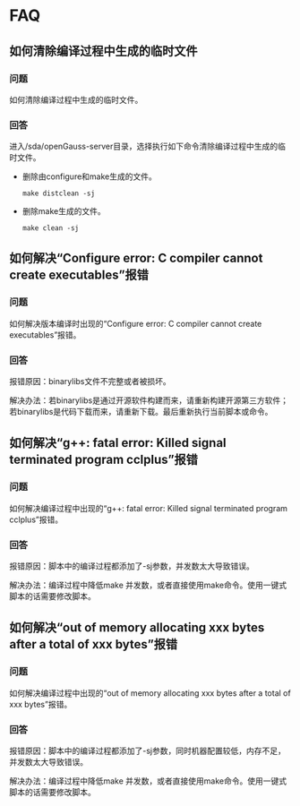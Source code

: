 # FAQ<a name="ZH-CN_TOPIC_0241496990"></a>

## 如何清除编译过程中生成的临时文件

### 问题<a name="section8138144317480"></a>

如何清除编译过程中生成的临时文件。

### 回答<a name="section09254965110"></a>

进入/sda/openGauss-server目录，选择执行如下命令清除编译过程中生成的临时文件。

- 删除由configure和make生成的文件。

  ```
  make distclean -sj
  ```

- 删除make生成的文件。

  ```
  make clean -sj
  ```

## 如何解决“Configure error: C compiler cannot create executables”报错

### 问题<a name="section8138144317480"></a>

如何解决版本编译时出现的“Configure error: C compiler cannot create executables”报错。

### 回答<a name="section09254965110"></a>

报错原因：binarylibs文件不完整或者被损坏。

解决办法：若binarylibs是通过开源软件构建而来，请重新构建开源第三方软件；若binarylibs是代码下载而来，请重新下载。最后重新执行当前脚本或命令。

## 如何解决“g++: fatal error:  Killed signal terminated program cclplus”报错

### 问题<a name="section14676321181511"></a>

如何解决编译过程中出现的“g++: fatal error:  Killed signal terminated program cclplus”报错。

### 回答<a name="section1112815318159"></a>

报错原因：脚本中的编译过程都添加了-sj参数，并发数太大导致错误。

解决办法：编译过程中降低make 并发数，或者直接使用make命令。使用一键式脚本的话需要修改脚本。

## 如何解决“out of memory allocating xxx bytes after a total of xxx bytes”报错

### 问题<a name="section1450054211918"></a>

如何解决编译过程中出现的“out of memory allocating xxx bytes after a total of xxx bytes”报错。

### 回答<a name="section19671565204"></a>

报错原因：脚本中的编译过程都添加了-sj参数，同时机器配置较低，内存不足，并发数太大导致错误。

解决办法：编译过程中降低make 并发数，或者直接使用make命令。使用一键式脚本的话需要修改脚本。


